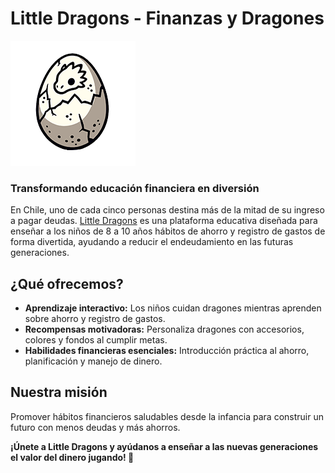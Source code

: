 # Little Dragons - Finanzas y Dragones

![Little Dragons](./logo.png)

### Transformando educación financiera en diversión

En Chile, uno de cada cinco personas destina más de la mitad de su ingreso a pagar deudas. [Little Dragons](https://main.d2xt9d1jaewt8a.amplifyapp.com) es una plataforma educativa diseñada para enseñar a los niños de 8 a 10 años hábitos de ahorro y registro de gastos de forma divertida, ayudando a reducir el endeudamiento en las futuras generaciones.

## ¿Qué ofrecemos?

- **Aprendizaje interactivo:** Los niños cuidan dragones mientras aprenden sobre ahorro y registro de gastos.
- **Recompensas motivadoras:** Personaliza dragones con accesorios, colores y fondos al cumplir metas.
- **Habilidades financieras esenciales:** Introducción práctica al ahorro, planificación y manejo de dinero.

## Nuestra misión

Promover hábitos financieros saludables desde la infancia para construir un futuro con menos deudas y más ahorros.

**¡Únete a Little Dragons y ayúdanos a enseñar a las nuevas generaciones el valor del dinero jugando! 🐉**